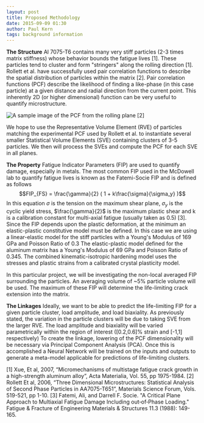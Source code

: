 ```yaml
---
layout: post
title: Proposed Methodology
date: 2015-09-09 01:30
author: Paul Kern
tags: background information
---
```

<!-- Start Writing Below in Markdown -->
**The Structure**
Al 7075-T6 contains many very stiff particles (2-3 times matrix stiffness) whose behavior bounds the fatigue lives [1]. These particles tend to cluster and form "stringers" along the rolling direction [1].
Rollett et al. have successfully used pair correlation functions to describe the spatial distribution of particles within the matrix [2]. Pair correlation functions (PCF) describe the likelihood of finding a like-phase (in this case particle) at a given distance and radial direction from the current point. This inherently 2D (or higher dimensional) function can be very useful to quantify microstructure.

![A sample image of the PCF from the rolling plane](/MIC-AL7075-PARTICLES/img/pcf.png) [2]

We hope to use the Representative Volume Element (RVE) of particles matching the experimental PCF used by Rollett et al. to instantiate several smaller Statistical Volume Elements (SVE) containing clusters of 3-5 particles. We then will process the SVEs and compute the PCF for each SVE in all planes.

**The Property**
Fatigue Indicator Parameters (FIP) are used to quantify damage, especially in metals. The most common FIP used in the McDowell lab to quantify fatigue lives is known as the Fatemi-Socie FIP and is defined as follows
$$FIP_{FS} = \frac{\gamma}{2} ( 1 + k\frac{\sigma}{\sigma_y} )$$
In this equation $\sigma$ is the tension on the maximum shear plane, $\sigma_y$ is the cyclic yield stress, $\frac{\gamma}{2}$ is the maximum plastic shear and k is a calibration constant for multi-axial fatigue (usually taken as 0.5) [3].
Since the FIP depends upon the plastic deformation, at the minimum an elastic-plastic constitutive model must be defined. In this case we are using a linear-elastic model for the stiff particles with a Young's Modulus of 169 GPa and Poisson Ratio of 0.3
The elastic-plastic model defined for the aluminum matrix has a Young's Modulus of 69 GPa and Poisson Ratio of 0.345. The combined kinematic-isotropic hardening model uses the stresses and plastic strains from a calibrated crystal plasticity model.

In this particular project, we will be investigating the non-local averaged FIP surrounding the particles. An averaging volume of ~5% particle volume will be used. The maximum of these FIP will determine the life-limiting crack extension into the matrix.

**The Linkages**
Ideally, we want to be able to predict the life-limiting FIP for a given particle cluster, load amplitude, and load biaxiality. As previously stated, the variation in the particle clusters will be due to taking SVE from the larger RVE.
The load amplitude and biaxiality will be varied parametrically within the region of interest ([0.2,0.6]% strain and [-1,1] respectively)
To create the linkage, lowering of the PCF dimensionality will be necessary via Principal Component Analysis (PCA). Once this is accomplished a Neural Network will be trained on the inputs and outputs to generate a meta-model applicable for predictions of life-limiting clusters.

[1] Xue, Et al, 2007, “Micromechanisms of multistage fatigue crack growth in a high-strength aluminum alloy”, Acta Materialia, Vol. 55, pp 1975-1984.
[2] Rollett Et al, 2006, “Three Dimensional Microstructures: Statistical Analysis of Second Phase Particles in AA7075-T651”, Materials Science Forum, Vols. 519-521, pp 1-10.
[3] Fatemi, Ali, and Darrell F. Socie. "A Critical Plane Approach to Multiaxial Fatigue Damage Including out‐of‐Phase Loading." Fatigue & Fracture of Engineering Materials & Structures 11.3 (1988): 149-165.



